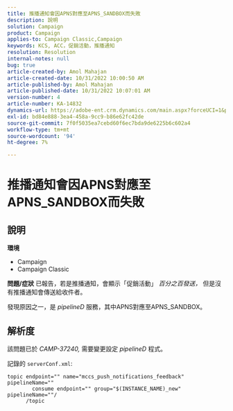 ```yaml
---
title: 推播通知會因APNS對應至APNS_SANDBOX而失敗
description: 說明
solution: Campaign
product: Campaign
applies-to: Campaign Classic,Campaign
keywords: KCS, ACC，促銷活動，推播通知
resolution: Resolution
internal-notes: null
bug: true
article-created-by: Amol Mahajan
article-created-date: 10/31/2022 10:00:50 AM
article-published-by: Amol Mahajan
article-published-date: 10/31/2022 10:07:01 AM
version-number: 4
article-number: KA-14832
dynamics-url: https://adobe-ent.crm.dynamics.com/main.aspx?forceUCI=1&pagetype=entityrecord&etn=knowledgearticle&id=858fafe5-0259-ed11-9561-6045bd006079
exl-id: bd84e888-3ea4-458a-9cc9-b86e62fc42de
source-git-commit: 7f0f5035ea7cebd60f6ec7bda9de6225b6c602a4
workflow-type: tm+mt
source-wordcount: '94'
ht-degree: 7%

---
```


# 推播通知會因APNS對應至APNS_SANDBOX而失敗

## 說明

<b>環境</b>
- Campaign
- Campaign Classic



<b>問題/症狀</b>
已報告，若是推播通知，會顯示「促銷活動」 *百分之百發送，* 但是沒有推播通知會傳送給收件者。

發現原因之一，是 *pipelineD* 服務，其中APNS對應至APNS_SANDBOX。


## 解析度


該問題已於 *CAMP-37240,* 需要變更設定 *pipelineD* 程式。

記錄的 `serverConf.xml`:


```
topic endpoint="" name="mccs_push_notifications_feedback" pipelineName=""
        consume endpoint="" group="$(INSTANCE_NAME)_new" pipelineName=""/
      /topic
```
